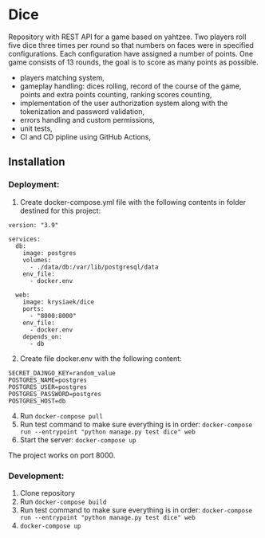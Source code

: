 # Dice

Repository with REST API for a game based on yahtzee. Two players roll five dice three times per round so that numbers on faces were in 
specified configurations. Each configuration have assigned a number of points. One game consists of 13 rounds, the 
goal is to score as many points as possible.

- players matching system,
- gameplay handling: dices rolling, record of the course of the game, points and extra points counting,  ranking scores counting,
- implementation of the user authorization system along with the tokenization and password validation,
- errors handling and custom permissions,
- unit tests,
- CI and CD pipline using GitHub Actions,

## Installation

### Deployment:
1.	Create docker-compose.yml file with the following contents in folder destined for this project:

```
version: "3.9"

services:
  db:
    image: postgres
    volumes:
      - ./data/db:/var/lib/postgresql/data
    env_file:
      - docker.env

  web:
    image: krysiaek/dice
    ports:
      - "8000:8000"
    env_file:
      - docker.env
    depends_on:
      - db
```

2.  Create file docker.env with the following content:
```
SECRET_DAJNGO_KEY=random_value
POSTGRES_NAME=postgres
POSTGRES_USER=postgres
POSTGRES_PASSWORD=postgres
POSTGRES_HOST=db
```
4. Run ```docker-compose pull```
5. Run test command to make sure everything is in order:
```docker-compose run --entrypoint "python manage.py test dice" web```
6. Start the server:
 ```docker-compose up```

The project works on port 8000.


### Development:
1. Clone repository
2. Run ```docker-compose build```
3. Run test command to make sure everything is in order:
```docker-compose run --entrypoint "python manage.py test dice" web```
4. ```docker-compose up```
